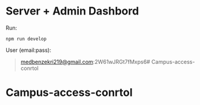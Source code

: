 # Server + Admin Dashbord

Run:

    npm run develop

User (email:pass):

> medbenzekri219@gmail.com:2W61wJRGt7fMxps6# Campus-access-conrtol
# Campus-access-conrtol
